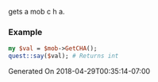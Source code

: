 gets a mob c h a.
### Example

```perl
my $val = $mob->GetCHA();
quest::say($val); # Returns int
```


Generated On 2018-04-29T00:35:14-07:00